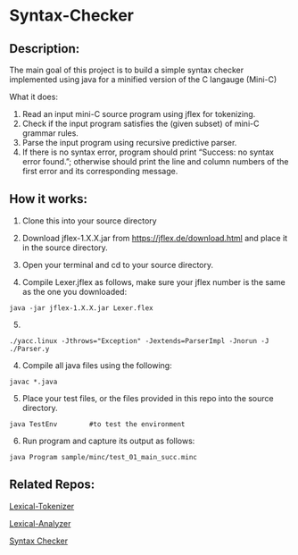 # Syntax-Checker

## Description:
The main goal of this project is to build a simple syntax checker implemented using java for a minified version of the C langauge (Mini-C)

What it does:
1) Read an input mini-C source program using jflex for tokenizing. 
2) Check if the input program satisfies the (given subset) of mini-C grammar rules. 
3) Parse the input program using recursive predictive parser. 
4) If there is no syntax error, program should print “Success: no syntax error found.”; otherwise should print the line and column numbers of the first error and its corresponding message. 

## How it works:

1. Clone this into your source directory

2. Download jflex-1.X.X.jar from https://jflex.de/download.html and place it in the source directory.

3. Open your terminal and cd to your source directory.

4. Compile Lexer.jflex as follows, make sure your jflex number is the same as the one you downloaded:
```
java -jar jflex-1.X.X.jar Lexer.flex
```
5. 
```
./yacc.linux -Jthrows="Exception" -Jextends=ParserImpl -Jnorun -J ./Parser.y
```
4. Compile all java files using the following:
```
javac *.java
```
5. Place your test files, or the files provided in this repo into the source directory.
```
java TestEnv        #to test the environment
```
6. Run program and capture its output as follows:
```
java Program sample/minc/test_01_main_succ.minc
```

## Related Repos:
[Lexical-Tokenizer](https://github.com/khalkmq/Lexical-Tokenizer)

[Lexical-Analyzer](https://github.com/khalkmq/Lexical-Analyzer)

[Syntax Checker](https://github.com/khalkmq/Syntax-Checker)
